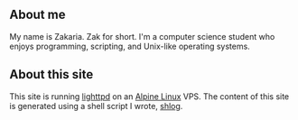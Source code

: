 ## About me

My name is Zakaria. Zak for short. I'm a computer science student who enjoys programming, scripting, and Unix-like operating systems. 

## About this site

This site is running [lighttpd](https://www.lighttpd.net/) on an [Alpine Linux](https://alpinelinux.org/) VPS. 
The content of this site is generated using a shell script I wrote, [shlog](https://github.com/e-zk/shlog).
